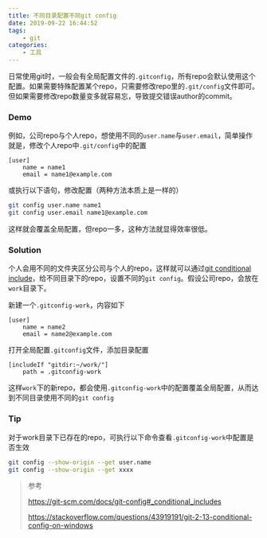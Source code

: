 ```yaml
---
title: 不同目录配置不同git config
date: 2019-09-22 16:44:52
tags:
    - git
categories:
    - 工具
---
```


日常使用git时，一般会有全局配置文件的`.gitconfig`，所有repo会默认使用这个配置。如果需要特殊配置某个repo，只需要修改repo里的`.git/config`文件即可。但如果需要修改repo数量变多就容易忘，导致提交错误author的commit。

### Demo

例如，公司repo与个人repo，想使用不同的`user.name`与`user.email`，简单操作就是，修改个人repo中`.git/config`中的配置

```shell
[user]
    name = name1
    email = name1@example.com
```

或执行以下语句，修改配置（两种方法本质上是一样的）

```bash
git config user.name name1
git config user.email name1@example.com
```

这样就会覆盖全局配置，但repo一多，这种方法就显得效率很低。

<!--more-->

### Solution

个人会用不同的文件夹区分公司与个人的repo，这样就可以通过[git conditional include](https://git-scm.com/docs/git-config#_conditional_includes)，给不同目录下的repo，设置不同的`git config`。假设公司repo，会放在`work`目录下。

新建一个`.gitconfig-work`，内容如下

```shell
[user]
    name = name2
    email = name2@example.com
```

打开全局配置`.gitconfig`文件，添加目录配置

```shell
[includeIf "gitdir:~/work/"]
    path = .gitconfig-work
```

这样`work`下的新repo，都会使用`.gitconfig-work`中的配置覆盖全局配置，从而达到不同目录使用不同的`git config`

### Tip

对于work目录下已存在的repo，可执行以下命令查看`.gitconfig-work`中配置是否生效

```bash
git config --show-origin --get user.name
git config --show-origin --get xxxx
```

> 参考
>
> https://git-scm.com/docs/git-config#_conditional_includes
>
> https://stackoverflow.com/questions/43919191/git-2-13-conditional-config-on-windows
